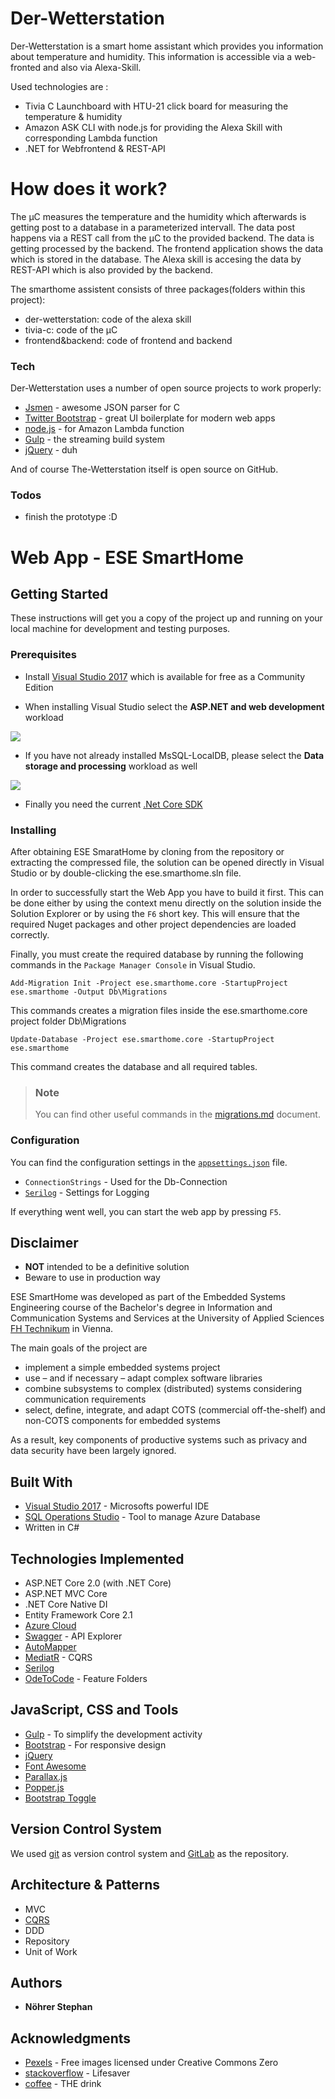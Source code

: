 # Der-Wetterstation

Der-Wetterstation is a smart home assistant which provides you information about temperature and humidity. This information is accessible via a web-fronted and also via Alexa-Skill.

Used technologies are :
  - Tivia C Launchboard with HTU-21 click board for measuring the temperature & humidity
  - Amazon ASK CLI with node.js for providing the Alexa Skill with corresponding Lambda function
  - .NET for Webfrontend & REST-API


# How does it work?
The µC measures the temperature and the humidity which afterwards is getting post to a database in a parameterized intervall. The data post happens via a REST call from the µC to the provided backend. The data is getting processed by the backend. The frontend application shows the data which is stored in the database. The Alexa skill is accesing the data by REST-API which is also provided by the backend.

The smarthome assistent consists of three packages(folders within this project):
- der-wetterstation: code of the alexa skill 
- tivia-c: code of the µC
- frontend&backend: code of frontend and backend


### Tech
Der-Wetterstation uses a number of open source projects to work properly:

* [Jsmen] - awesome JSON parser for C
* [Twitter Bootstrap] - great UI boilerplate for modern web apps
* [node.js] - for Amazon Lambda function
* [Gulp] - the streaming build system
* [jQuery] - duh

And of course The-Wetterstation itself is open source on GitHub.

### Todos

 - finish the prototype :D

   [Jsmen]: <https://github.com/zserge/jsmn>
   [node.js]: <http://nodejs.org>
   [Twitter Bootstrap]: <http://twitter.github.com/bootstrap/>
   [jQuery]: <http://jquery.com>
   [AngularJS]: <http://angularjs.org>
   [Gulp]: <http://gulpjs.com>


# Web App - ESE SmartHome

## Getting Started

These instructions will get you a copy of the project up and running on your local machine for development and testing purposes.

### Prerequisites

* Install [Visual Studio 2017](https://visualstudio.microsoft.com/downloads/?utm_medium=microsoft&utm_source=docs.microsoft.com&utm_campaign=button+cta&utm_content=download+vs2017) which is available for free as a Community Edition

* When installing Visual Studio select the **ASP.NET and web development** workload

![](docs/vs_install_webdev.png)

* If you have not already installed MsSQL-LocalDB, please select the **Data storage and processing** workload as well

![](docs/vs_install_datastorage.png)

* Finally you need the current [.Net Core SDK](https://www.microsoft.com/net/download/dotnet-core/)

### Installing

After obtaining ESE SmaratHome by cloning from the repository or extracting the compressed file, the solution can be opened directly in Visual Studio or by double-clicking the ese.smarthome.sln file.

In order to successfully start the Web App you have to build it first. 
This can be done either by using the context menu directly on the solution inside the Solution Explorer or by using the `F6` short key.
This will ensure that the required Nuget packages and other project dependencies are loaded correctly.

Finally, you must create the required database by running the following commands in the `Package Manager Console` in Visual Studio.

```
Add-Migration Init -Project ese.smarthome.core -StartupProject ese.smarthome -Output Db\Migrations
```
This commands creates a migration files inside the ese.smarthome.core project folder Db\Migrations

```
Update-Database -Project ese.smarthome.core -StartupProject ese.smarthome
```
This command creates the database and all required tables.

>### Note
>You can find other useful commands in the [migrations.md](docs/migrations.md) document.

### Configuration

You can find the configuration settings in the [`appsettings.json`](ese.smarthome/appsettings.json) file.

* `ConnectionStrings` - Used for the Db-Connection
* [`Serilog`](https://serilog.net/) - Settings for Logging

If everything went well, you can start the web app by pressing `F5`.

## Disclaimer

* **NOT** intended to be a definitive solution
* Beware to use in production way

ESE SmartHome was developed as part of the Embedded Systems Engineering course of the Bachelor's degree in Information and Communication Systems and Services at the University of Applied Sciences [FH Technikum](https://www.technikum-wien.at/) in Vienna.

The main goals of the project are
* implement a simple embedded systems project
* use – and if necessary – adapt complex software libraries
* combine subsystems to complex (distributed) systems considering communication requirements
* select, define, integrate, and adapt COTS (commercial off-the-shelf) and non-COTS components for embedded systems

As a result, key components of productive systems such as privacy and data security have been largely ignored.

## Built With

* [Visual Studio 2017](https://www.visualstudio.com/) - Microsofts powerful IDE
* [SQL Operations Studio](https://docs.microsoft.com/en-us/sql/sql-operations-studio/what-is?view=sql-server-2017) - Tool to manage Azure Database
* Written in C#

## Technologies Implemented 

* ASP.NET Core 2.0 (with .NET Core)
* ASP.NET MVC Core
* .NET Core Native DI
* Entity Framework Core 2.1
* [Azure Cloud](https://azure.microsoft.com/en-us/)
* [Swagger](https://github.com/domaindrivendev/Swashbuckle) - API Explorer
* [AutoMapper](https://automapper.org/)
* [MediatR](https://github.com/jbogard/MediatR) - CQRS
* [Serilog](https://serilog.net/)
* [OdeToCode](https://github.com/OdeToCode/AddFeatureFolders) - Feature Folders
 
## JavaScript, CSS and Tools

* [Gulp](https://gulpjs.com/) - To simplify the development activity
* [Bootstrap](https://getbootstrap.com/) - For responsive design
* [jQuery](https://jquery.com/)
* [Font Awesome](https://fontawesome.com/)
* [Parallax.js](http://pixelcog.github.io/parallax.js/)
* [Popper.js](https://popper.js.org/)
* [Bootstrap Toggle](http://www.bootstraptoggle.com/)

## Version Control System

We used [git](https://git-scm.com/) as version control system and [GitLab](https://gitlab.com/) as the repository.

## Architecture & Patterns

* MVC
* [CQRS](https://martinfowler.com/bliki/CQRS.html)
* DDD
* Repository
* Unit of Work

## Authors

* **Nöhrer Stephan**

## Acknowledgments

* [Pexels](https://www.pexels.com/) - Free images licensed under Creative Commons Zero
* [stackoverflow](https://stackoverflow.com/) - Lifesaver
* [coffee](https://en.wikipedia.org/wiki/Coffee) - THE drink

